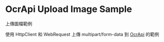 # OcrApi Upload Image Sample

上傳圖檔範例

使用 HttpClient 和 WebRequest 上傳 multipart/form-data 到 [OcrApi](https://github.com/WenWei/OcrApi) 的範例


